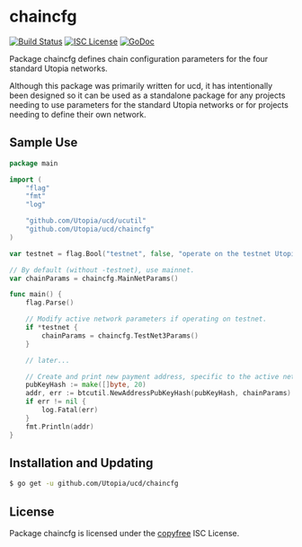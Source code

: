 chaincfg
========

[![Build Status](https://img.shields.io/travis/Utopia/ucd.svg)](https://travis-ci.org/Utopia/ucd)
[![ISC License](https://img.shields.io/badge/license-ISC-blue.svg)](http://copyfree.org)
[![GoDoc](https://img.shields.io/badge/godoc-reference-blue.svg)](https://godoc.org/github.com/Utopia/ucd/chaincfg)

Package chaincfg defines chain configuration parameters for the four standard
Utopia networks.

Although this package was primarily written for ucd, it has intentionally been
designed so it can be used as a standalone package for any projects needing to
use parameters for the standard Utopia networks or for projects needing to
define their own network.

## Sample Use

```Go
package main

import (
	"flag"
	"fmt"
	"log"

	"github.com/Utopia/ucd/ucutil"
	"github.com/Utopia/ucd/chaincfg"
)

var testnet = flag.Bool("testnet", false, "operate on the testnet Utopia network")

// By default (without -testnet), use mainnet.
var chainParams = chaincfg.MainNetParams()

func main() {
	flag.Parse()

	// Modify active network parameters if operating on testnet.
	if *testnet {
		chainParams = chaincfg.TestNet3Params()
	}

	// later...

	// Create and print new payment address, specific to the active network.
	pubKeyHash := make([]byte, 20)
	addr, err := btcutil.NewAddressPubKeyHash(pubKeyHash, chainParams)
	if err != nil {
		log.Fatal(err)
	}
	fmt.Println(addr)
}
```

## Installation and Updating

```bash
$ go get -u github.com/Utopia/ucd/chaincfg
```

## License

Package chaincfg is licensed under the [copyfree](http://copyfree.org) ISC
License.
